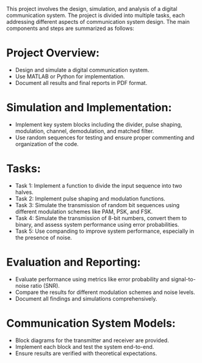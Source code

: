 This project involves the design, simulation, and analysis of a digital communication system. The project is divided into multiple tasks, each addressing different aspects of communication system design. The main components and steps are summarized as follows:

# Project Overview:

 - Design and simulate a digital communication system.
 - Use MATLAB or Python for implementation.
 - Document all results and final reports in PDF format.


# Simulation and Implementation:

 - Implement key system blocks including the divider, pulse shaping, modulation, channel, demodulation, and matched filter.
 - Use random sequences for testing and ensure proper commenting and organization of the code.

# Tasks:

 - Task 1: Implement a function to divide the input sequence into two halves.
 - Task 2: Implement pulse shaping and modulation functions.
 - Task 3: Simulate the transmission of random bit sequences using different modulation schemes like PAM, PSK, and FSK.
 - Task 4: Simulate the transmission of 8-bit numbers, convert them to binary, and assess system performance using error probabilities.
 - Task 5: Use companding to improve system performance, especially in the presence of noise.

# Evaluation and Reporting:

 - Evaluate performance using metrics like error probability and signal-to-noise ratio (SNR).
 - Compare the results for different modulation schemes and noise levels.
 - Document all findings and simulations comprehensively.

# Communication System Models:

 - Block diagrams for the transmitter and receiver are provided.
 - Implement each block and test the system end-to-end.
 - Ensure results are verified with theoretical expectations.
